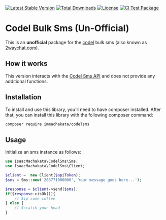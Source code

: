 [![Latest Stable Version](http://poser.pugx.org/immachakata/codelsms/v)](https://packagist.org/packages/immachakata/codelsms)
[![Total Downloads](http://poser.pugx.org/immachakata/codelsms/downloads)](https://packagist.org/packages/immachakata/codelsms)
[![License](http://poser.pugx.org/immachakata/codelsms/license)](https://packagist.org/packages/immachakata/codelsms)
[![CI Test Package](https://github.com/im-machakata/codels-sms/actions/workflows/ci-test.yml/badge.svg)](https://github.com/im-machakata/codels-sms/actions/workflows/ci-test.yml)

# Codel Bulk Sms (Un-Official)
This is an **unofficial** package for the [codel](https://codel.co.zw) bulk sms (also known as [2waychat.com](https://2waychat.com)).

## How it works

This version interacts with the [Codel Sms API](https://2waychat.com) and does not provide any additional functions.

## Installation 

To install and use this library, you'll need to have composer installed. After that, you can install this library with the following composer command:

```sh
composer require immachakata/codelsms
```

## Usage 

Initialize an sms instance as follows:

```php
use IsaacMachakata\CodelSms\Sms;
use IsaacMachakata\CodelSms\Client;

$client =  new Client($apiToken);
$sms = Sms::new('263771000000','Your message goes here...');

$response = $client->send($sms);
if($response->isOk()){
    // Sip some coffee
} else {
    // Scratch your head
}
